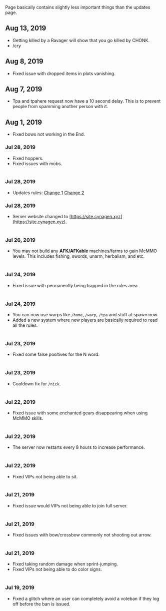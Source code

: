 Page basically contains slightly less important things than the updates page.

## Aug 13, 2019
- Getting killed by a Ravager will show that you go killed by CHONK.
- /cry

## Aug 8, 2019
-  Fixed issue with dropped items in plots vanishing.

## Aug 7, 2019
- Tpa and tpahere request now have a 10 second delay. This is to prevent people from spamming another person with it.

## Aug 1, 2019
- Fixed bows not working in the End.

### Jul 28, 2019
- Fixed hoppers.
- Fixed issues with mobs. <br><br>

### Jul 28, 2019
- Updates rules: [Change 1](https://github.com/Kyrobi/Cynagen/commit/461c4229d8c3455873597f6b0f6280f78f624cc8#diff-28e8d561bafb1ffaaf075122f9556943) [Change 2](https://github.com/Kyrobi/Cynagen/commit/693f98dd81e6c226d4ec2565ed11a3d592b31c53#diff-28e8d561bafb1ffaaf075122f9556943)

### Jul 28, 2019
- Server website changed to [https://site.cynagen.xyz](https://site.cynagen.xyz). <br><br>

### Jul 26, 2019
- You may not build any **AFK/AFKable** machines/farms to gain McMMO levels. This includes fishing, swords, unarm, herbalism, and etc. <br><br>

### Jul 24, 2019
- Fixed issue with permanently being trapped in the rules area. <br><br>

### Jul 24, 2019
- You can now use warps like `/home`, `/warp`, `/tpa` and stuff at spawn now.
- Added a new system where new players are basically required to read all the rules.<br><br>

### Jul 23, 2019
- Fixed some false positives for the N word. <br><br>

### Jul 23, 2019
- Cooldown fix for `/nick`. <br><br>

### Jul 22, 2019
- Fixed issue with some enchanted gears disappearing when using McMMO skills. <br><br>

### Jul 22, 2019
- The server now restarts every 8 hours to increase performance. <br><br>

### Jul 22, 2019
- Fixed VIPs not being able to sit. <br><br>

### Jul 21, 2019
- Fixed issue would VIPs not being able to join full server. <br><br>

### Jul 21, 2019
- Fixed issues with bow/crossbow commonly not shooting out arrow. <br><br>

### Jul 21, 2019
- Fixed taking random damage when sprint-jumping.
- Fixed VIPs not being able to do color signs.<br><br>

### Jul 19, 2019
- Fixed a glitch where an user can completely avoid a voteban if they log off before the ban is issued. <br><br>
